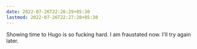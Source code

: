 ```yaml
---
date: 2022-07-26T22:26:29+05:30
lastmod: 2022-07-26T22:27:28+05:30
---
```


Showing time to Hugo is so fucking hard. I am fraustated now. I'll try again later.
